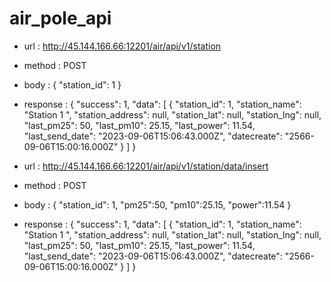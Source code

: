 # air_pole_api

- url : http://45.144.166.66:12201/air/api/v1/station
- method :
  POST
- body :
  {
  "station_id": 1
  }
- response :
  {
  "success": 1,
  "data": [
  {
  "station_id": 1,
  "station_name": "Station 1 ",
  "station_address": null,
  "station_lat": null,
  "station_lng": null,
  "last_pm25": 50,
  "last_pm10": 25.15,
  "last_power": 11.54,
  "last_send_date": "2023-09-06T15:06:43.000Z",
  "datecreate": "2566-09-06T15:00:16.000Z"
  }
  ]
  }

- url : http://45.144.166.66:12201/air/api/v1/station/data/insert
- method :
  POST
- body :
  {
  "station_id": 1,
  "pm25":50,
  "pm10":25.15,
  "power":11.54
  }
- response :
  {
  "success": 1,
  "data": [
  {
  "station_id": 1,
  "station_name": "Station 1 ",
  "station_address": null,
  "station_lat": null,
  "station_lng": null,
  "last_pm25": 50,
  "last_pm10": 25.15,
  "last_power": 11.54,
  "last_send_date": "2023-09-06T15:06:43.000Z",
  "datecreate": "2566-09-06T15:00:16.000Z"
  }
  ]
  }
